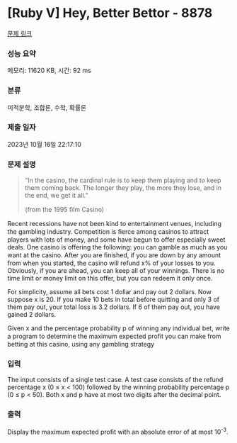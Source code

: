 # [Ruby V] Hey, Better Bettor - 8878 

[문제 링크](https://www.acmicpc.net/problem/8878) 

### 성능 요약

메모리: 11620 KB, 시간: 92 ms

### 분류

미적분학, 조합론, 수학, 확률론

### 제출 일자

2023년 10월 16일 22:17:10

### 문제 설명

<blockquote>
<p>“In the casino, the cardinal rule is to keep them playing and to keep them coming back. The longer they play, the more they lose, and in the end, we get it all.”</p>

<footer>(from the 1995 ﬁlm Casino)</footer>
</blockquote>

<p>Recent recessions have not been kind to entertainment venues, including the gambling industry. Competition is ﬁerce among casinos to attract players with lots of money, and some have begun to offer especially sweet deals. One casino is offering the following: you can gamble as much as you want at the casino. After you are ﬁnished, if you are down by any amount from when you started, the casino will refund x% of your losses to you. Obviously, if you are ahead, you can keep all of your winnings. There is no time limit or money limit on this offer, but you can redeem it only once.</p>

<p>For simplicity, assume all bets cost 1 dollar and pay out 2 dollars. Now suppose x is 20. If you make 10 bets in total before quitting and only 3 of them pay out, your total loss is 3.2 dollars. If 6 of them pay out, you have gained 2 dollars.</p>

<p>Given x and the percentage probability p of winning any individual bet, write a program to determine the maximum expected proﬁt you can make from betting at this casino, using any gambling strategy</p>

### 입력 

 <p>The input consists of a single test case. A test case consists of the refund percentage x (0 ≤ x < 100) followed by the winning probability percentage p (0 ≤ p < 50). Both x and p have at most two digits after the decimal point.</p>

### 출력 

 <p>Display the maximum expected proﬁt with an absolute error of at most 10<sup>-3</sup>.</p>

